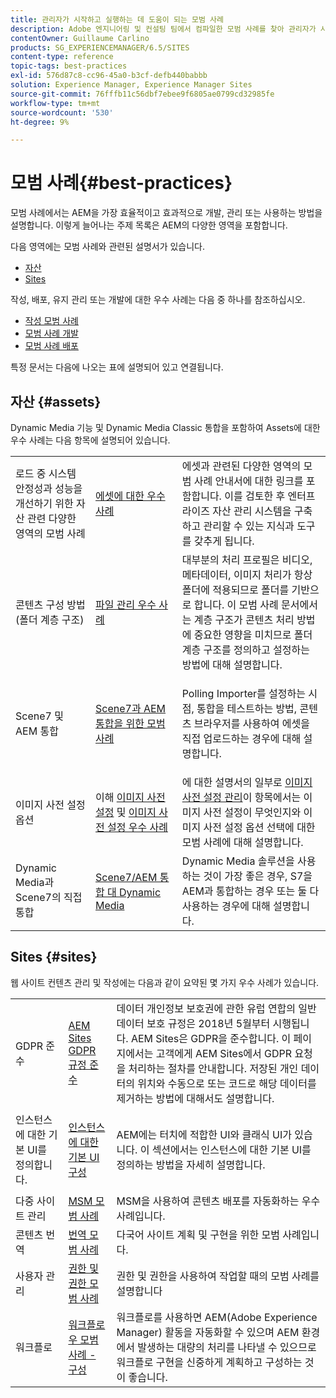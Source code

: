 ```yaml
---
title: 관리자가 시작하고 실행하는 데 도움이 되는 모범 사례
description: Adobe 엔지니어링 및 컨설팅 팀에서 컴파일한 모범 사례를 찾아 관리자가 시작하고 실행할 수 있도록 지원합니다.
contentOwner: Guillaume Carlino
products: SG_EXPERIENCEMANAGER/6.5/SITES
content-type: reference
topic-tags: best-practices
exl-id: 576d87c8-cc96-45a0-b3cf-defb440babbb
solution: Experience Manager, Experience Manager Sites
source-git-commit: 76fffb11c56dbf7ebee9f6805ae0799cd32985fe
workflow-type: tm+mt
source-wordcount: '530'
ht-degree: 9%

---
```


# 모범 사례{#best-practices}

모범 사례에서는 AEM을 가장 효율적이고 효과적으로 개발, 관리 또는 사용하는 방법을 설명합니다. 이렇게 늘어나는 주제 목록은 AEM의 다양한 영역을 포함합니다.

다음 영역에는 모범 사례와 관련된 설명서가 있습니다.

* [자산](#assets)
* [Sites](#sites)

작성, 배포, 유지 관리 또는 개발에 대한 우수 사례는 다음 중 하나를 참조하십시오.

* [작성 모범 사례](/help/sites-authoring/best-practices.md)
* [모범 사례 개발](/help/sites-developing/best-practices.md)
* [모범 사례 배포](/help/sites-deploying/best-practices.md)

특정 문서는 다음에 나오는 표에 설명되어 있고 연결됩니다.

## 자산 {#assets}

Dynamic Media 기능 및 Dynamic Media Classic 통합을 포함하여 Assets에 대한 우수 사례는 다음 항목에 설명되어 있습니다.

<table>
 <tbody>
  <tr>
   <td>로드 중 시스템 안정성과 성능을 개선하기 위한 자산 관련 다양한 영역의 모범 사례</td>
   <td><a href="/help/assets/best-practices-for-assets.md">에셋에 대한 우수 사례</a></td>
   <td>에셋과 관련된 다양한 영역의 모범 사례 안내서에 대한 링크를 포함합니다. 이를 검토한 후 엔터프라이즈 자산 관리 시스템을 구축하고 관리할 수 있는 지식과 도구를 갖추게 됩니다.</td>
  </tr>
  <tr>
   <td>콘텐츠 구성 방법(폴더 계층 구조)</td>
   <td><a href="/help/assets/organize-assets.md">파일 관리 우수 사례</a></td>
   <td>대부분의 처리 프로필은 비디오, 메타데이터, 이미지 처리가 항상 폴더에 적용되므로 폴더를 기반으로 합니다. 이 모범 사례 문서에서는 계층 구조가 콘텐츠 처리 방법에 중요한 영향을 미치므로 폴더 계층 구조를 정의하고 설정하는 방법에 대해 설명합니다. </td>
  </tr>
  <tr>
   <td>Scene7 및 AEM 통합</td>
   <td><a href="/help/sites-administering/scene7.md#best-practices-for-integrating-scene-with-aem">Scene7과 AEM 통합을 위한 모범 사례</a></td>
   <td><p>Polling Importer를 설정하는 시점, 통합을 테스트하는 방법, 콘텐츠 브라우저를 사용하여 에셋을 직접 업로드하는 경우에 대해 설명합니다.</p> </td>
  </tr>
  <tr>
   <td>이미지 사전 설정 옵션</td>
   <td>이해 <a href="/help/assets/managing-image-presets.md#understanding-image-presets">이미지 사전 설정</a> 및 <a href="/help/assets/managing-image-presets.md#image-preset-options">이미지 사전 설정 우수 사례</a></td>
   <td>에 대한 설명서의 일부로 <a href="/help/assets/managing-image-presets.md">이미지 사전 설정 관리</a>이 항목에서는 이미지 사전 설정이 무엇인지와 이미지 사전 설정 옵션 선택에 대한 모범 사례에 대해 설명합니다.</td>
  </tr>
  <tr>
   <td>Dynamic Media과 Scene7의 직접 통합</td>
   <td><a href="/help/sites-administering/scene7.md#aem-scene-integration-versus-dynamic-media">Scene7/AEM 통합 대 Dynamic Media</a></td>
   <td>Dynamic Media 솔루션을 사용하는 것이 가장 좋은 경우, S7을 AEM과 통합하는 경우 또는 둘 다 사용하는 경우에 대해 설명합니다.</td>
  </tr>
 </tbody>
</table>

## Sites {#sites}

웹 사이트 컨텐츠 관리 및 작성에는 다음과 같이 요약된 몇 가지 우수 사례가 있습니다.

<table>
 <tbody>
  <tr>
   <td>GDPR 준수</td>
   <td><a href="/help/sites-administering/gdpr-compliance-sites.md">AEM Sites GDPR 규정 준수</a></td>
   <td>데이터 개인정보 보호권에 관한 유럽 연합의 일반 데이터 보호 규정은 2018년 5월부터 시행됩니다. AEM Sites은 GDPR을 준수합니다. 이 페이지에서는 고객에게 AEM Sites에서 GDPR 요청을 처리하는 절차를 안내합니다. 저장된 개인 데이터의 위치와 수동으로 또는 코드로 해당 데이터를 제거하는 방법에 대해서도 설명합니다.</td>
  </tr>
  <tr>
   <td>인스턴스에 대한 기본 UI를 정의합니다.</td>
   <td><p><a href="/help/sites-authoring/select-ui.md#configuring-the-default-ui-for-your-instance">인스턴스에 대한 기본 UI 구성</a></p> </td>
   <td>AEM에는 터치에 적합한 UI와 클래식 UI가 있습니다. 이 섹션에서는 인스턴스에 대한 기본 UI를 정의하는 방법을 자세히 설명합니다.</td>
  </tr>
  <tr>
   <td>다중 사이트 관리</td>
   <td><a href="/help/sites-administering/msm-best-practices.md">MSM 모범 사례</a></td>
   <td>MSM을 사용하여 콘텐츠 배포를 자동화하는 우수 사례입니다. </td>
  </tr>
  <tr>
   <td>콘텐츠 번역</td>
   <td><a href="/help/sites-administering/tc-bp.md">번역 모범 사례</a></td>
   <td>다국어 사이트 계획 및 구현을 위한 모범 사례입니다.</td>
  </tr>
  <tr>
   <td>사용자 관리</td>
   <td><a href="/help/sites-administering/security.md#best-practices">권한 및 권한 모범 사례</a></td>
   <td>권한 및 권한을 사용하여 작업할 때의 모범 사례를 설명합니다 </td>
  </tr>
  <tr>
   <td>워크플로</td>
   <td><a href="/help/sites-developing/workflows-best-practices.md#configuration">워크플로우 모범 사례 - 구성</a></td>
   <td>워크플로를 사용하면 AEM(Adobe Experience Manager) 활동을 자동화할 수 있으며 AEM 환경에서 발생하는 대량의 처리를 나타낼 수 있으므로 워크플로 구현을 신중하게 계획하고 구성하는 것이 좋습니다.</td>
  </tr>
 </tbody>
</table>
